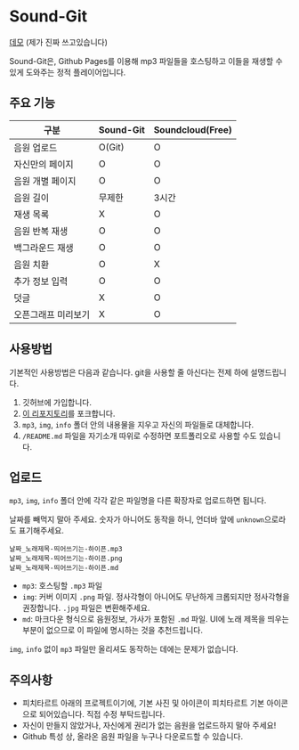 # Sound-Git

[데모](https://page.peacht.art/soundgit/) (제가 진짜 쓰고있습니다)

Sound-Git은, Github Pages를 이용해 mp3 파일들을 호스팅하고 이들을 재생할 수 있게 도와주는 정적 플레이어입니다.

## 주요 기능

| 구분 | Sound-Git | Soundcloud(Free) |
|---|---|---|
| 음원 업로드 | O(Git) | O |
| 자신만의 페이지 | O | O |
| 음원 개별 페이지 | O | O |
| 음원 길이 | 무제한 | 3시간 |
| 재생 목록 | X | O |
| 음원 반복 재생 | O | O |
| 백그라운드 재생 | O | O |
| 음원 치환 | O | X |
| 추가 정보 입력 | O | O |
| 덧글 | X | O |
| 오픈그래프 미리보기 | X | O |

## 사용방법

기본적인 사용방법은 다음과 같습니다. git을 사용할 줄 아신다는 전제 하에 설명드립니다.

1. 깃허브에 가입합니다.
2. [이 리포지토리](https://github.com/jyhyun1008/soundgit)를 포크합니다.
3. `mp3`, `img`, `info` 폴더 안의 내용물을 지우고 자신의 파일들로 대체합니다.
4. `/README.md` 파일을 자기소개 따위로 수정하면 포트폴리오로 사용할 수도 있습니다.

## 업로드

`mp3`, `img`, `info` 폴더 안에 각각 같은 파일명을 다른 확장자로 업로드하면 됩니다.

날짜를 빼먹지 말아 주세요. 숫자가 아니어도 동작을 하니, 언더바 앞에 `unknown`으로라도 표기해주세요.

```
날짜_노래제목-띄어쓰기는-하이픈.mp3
날짜_노래제목-띄어쓰기는-하이픈.png
날짜_노래제목-띄어쓰기는-하이픈.md
```

- `mp3`: 호스팅할 `.mp3` 파일
- `img`: 커버 이미지 `.png` 파일. 정사각형이 아니어도 무난하게 크롭되지만 정사각형을 권장합니다. `.jpg` 파일은 변환해주세요.
- `md`: 마크다운 형식으로 음원정보, 가사가 포함된 `.md` 파일. UI에 노래 제목을 띄우는 부분이 없으므로 이 파일에 명시하는 것을 추천드립니다.

`img`, `info` 없이 `mp3` 파일만 올리셔도 동작하는 데에는 문제가 없습니다.

## 주의사항

- 피치타르트 아래의 프로젝트이기에, 기본 사진 및 아이콘이 피치타르트 기본 아이콘으로 되어있습니다. 직접 수정 부탁드립니다.
- 자신이 만들지 않았거나, 자신에게 권리가 없는 음원을 업로드하지 말아 주세요!
- Github 특성 상, 올라온 음원 파일을 누구나 다운로드할 수 있습니다.